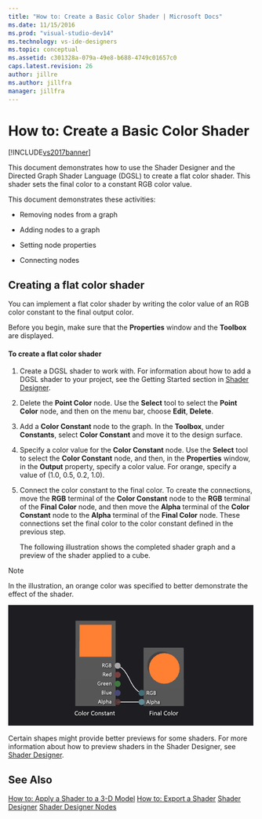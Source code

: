 ```yaml
---
title: "How to: Create a Basic Color Shader | Microsoft Docs"
ms.date: 11/15/2016
ms.prod: "visual-studio-dev14"
ms.technology: vs-ide-designers
ms.topic: conceptual
ms.assetid: c301328a-079a-49e8-b688-4749c01657c0
caps.latest.revision: 26
author: jillre
ms.author: jillfra
manager: jillfra
---
```

# How to: Create a Basic Color Shader
[!INCLUDE[vs2017banner](../includes/vs2017banner.md)]

This document demonstrates how to use the Shader Designer and the Directed Graph Shader Language (DGSL) to create a flat color shader. This shader sets the final color to a constant RGB color value.

 This document demonstrates these activities:

- Removing nodes from a graph

- Adding nodes to a graph

- Setting node properties

- Connecting nodes

## Creating a flat color shader
 You can implement a flat color shader by writing the color value of an RGB color constant to the final output color.

 Before you begin, make sure that the **Properties** window and the **Toolbox** are displayed.

#### To create a flat color shader

1. Create a DGSL shader to work with. For information about how to add a DGSL shader to your project, see the Getting Started section in [Shader Designer](../designers/shader-designer.md).

2. Delete the **Point Color** node. Use the **Select** tool to select the **Point Color** node, and then on the menu bar, choose **Edit**, **Delete**.

3. Add a **Color Constant** node to the graph. In the **Toolbox**, under **Constants**, select **Color Constant** and move it to the design surface.

4. Specify a color value for the **Color Constant** node. Use the **Select** tool to select the **Color Constant** node, and then, in the **Properties** window, in the **Output** property, specify a color value. For orange, specify a value of (1.0, 0.5, 0.2, 1.0).

5. Connect the color constant to the final color. To create the connections, move the **RGB** terminal of the **Color Constant** node to the **RGB** terminal of the **Final Color** node, and then move the **Alpha** terminal of the **Color Constant** node to the **Alpha** terminal of the **Final Color** node. These connections set the final color to the color constant defined in the previous step.

   The following illustration shows the completed shader graph and a preview of the shader applied to a cube.

> [!NOTE]
> In the illustration, an orange color was specified to better demonstrate the effect of the shader.

 ![Shader graph and its result on a 3&#45;D model](../designers/media/digit-flat-color-effect.png "Digit-Flat-Color-Effect")

 Certain shapes might provide better previews for some shaders. For more information about how to preview shaders in the Shader Designer, see [Shader Designer](../designers/shader-designer.md).

## See Also
 [How to: Apply a Shader to a 3-D Model](../designers/how-to-apply-a-shader-to-a-3-d-model.md)
 [How to: Export a Shader](../designers/how-to-export-a-shader.md)
 [Shader Designer](../designers/shader-designer.md)
 [Shader Designer Nodes](../designers/shader-designer-nodes.md)
